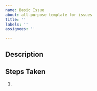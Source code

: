 ```yaml
---
name: Basic Issue
about: all-purpose template for issues
title: ''
labels: ''
assignees: ''

---
```


## Description



## Steps Taken

  1.
